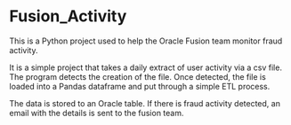# Fusion_Activity

This is a Python project used to help the Oracle Fusion team monitor fraud activity.

It is a simple project that takes a daily extract of user activity via a csv file. The program detects the creation of the file.
Once detected, the file is loaded into a Pandas dataframe and put through a simple ETL process.

The data is stored to an Oracle table. If there is fraud activity detected, an email with the details is sent to the fusion team.

